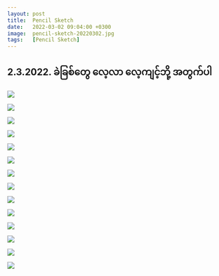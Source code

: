 ```yaml
---
layout: post
title:  Pencil Sketch
date:   2022-03-02 09:04:00 +0300
image:  pencil-sketch-20220302.jpg
tags:   [Pencil Sketch]
---
```

## 2.3.2022. ခဲခြစ်​တွေ ​လေ့လာ ​လေ့ကျင့်ဘို့ အတွက်ပါ


![]({{site.baseurl}}/img/pencil-sketch-20220302/01.jpg)

![]({{site.baseurl}}/img/pencil-sketch-20220302/02.jpg)

![]({{site.baseurl}}/img/pencil-sketch-20220302/03.jpg)

![]({{site.baseurl}}/img/pencil-sketch-20220302/04.jpg)

![]({{site.baseurl}}/img/pencil-sketch-20220302/05.jpg)

![]({{site.baseurl}}/img/pencil-sketch-20220302/06.jpg)

![]({{site.baseurl}}/img/pencil-sketch-20220302/07.jpg)

![]({{site.baseurl}}/img/pencil-sketch-20220302/08.jpg)

![]({{site.baseurl}}/img/pencil-sketch-20220302/09.jpg)

![]({{site.baseurl}}/img/pencil-sketch-20220302/10.jpg)

![]({{site.baseurl}}/img/pencil-sketch-20220302/11.jpg)

![]({{site.baseurl}}/img/pencil-sketch-20220302/12.jpg)

![]({{site.baseurl}}/img/pencil-sketch-20220302/13.jpg)

![]({{site.baseurl}}/img/pencil-sketch-20220302/14.jpg)